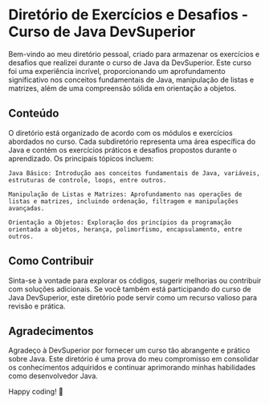 # Diretório de Exercícios e Desafios - Curso de Java DevSuperior

Bem-vindo ao meu diretório pessoal, criado para armazenar os exercícios e desafios que realizei durante o curso de Java da DevSuperior. Este curso foi uma experiência incrível, proporcionando um aprofundamento significativo nos conceitos fundamentais de Java, manipulação de listas e matrizes, além de uma compreensão sólida em orientação a objetos.
## Conteúdo

O diretório está organizado de acordo com os módulos e exercícios abordados no curso. Cada subdiretório representa uma área específica do Java e contém os exercícios práticos e desafios propostos durante o aprendizado. Os principais tópicos incluem:

    Java Básico: Introdução aos conceitos fundamentais de Java, variáveis, estruturas de controle, loops, entre outros.

    Manipulação de Listas e Matrizes: Aprofundamento nas operações de listas e matrizes, incluindo ordenação, filtragem e manipulações avançadas.

    Orientação a Objetos: Exploração dos princípios da programação orientada a objetos, herança, polimorfismo, encapsulamento, entre outros.


## Como Contribuir

Sinta-se à vontade para explorar os códigos, sugerir melhorias ou contribuir com soluções adicionais. Se você também está participando do curso de Java DevSuperior, este diretório pode servir como um recurso valioso para revisão e prática.
## Agradecimentos

Agradeço à DevSuperior por fornecer um curso tão abrangente e prático sobre Java. Este diretório é uma prova do meu compromisso em consolidar os conhecimentos adquiridos e continuar aprimorando minhas habilidades como desenvolvedor Java.

Happy coding! 🚀
